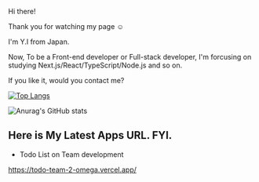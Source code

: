 Hi there!

Thank you for watching my page ☺️

I'm Y.I from Japan. 

Now, To be a Front-end developer or Full-stack developer, I'm forcusing on studying Next.js/React/TypeScript/Node.js and so on.

If you like it, would you contact me?

[![Top Langs](https://github-readme-stats.vercel.app/api/top-langs/?username=london-newyork)](https://github.com/anuraghazra/github-readme-stats)

![Anurag's GitHub stats](https://github-readme-stats.vercel.app/api?username=london-newyork&show_icons=true&theme=swift)

## Here is My Latest Apps URL. FYI.


- Todo List on Team development

https://todo-team-2-omega.vercel.app/
